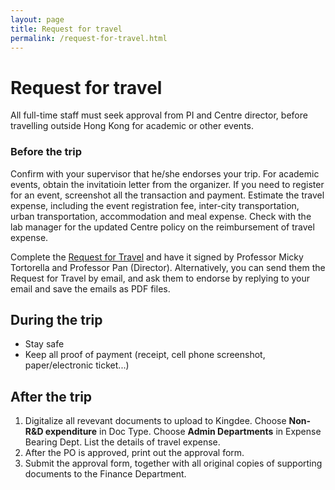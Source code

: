 ```yaml
---
layout: page
title: Request for travel
permalink: /request-for-travel.html
---
```


# Request for travel

All full-time staff must seek approval from PI and Centre director, before travelling outside Hong Kong for academic or other events.

### Before the trip

Confirm with your supervisor that he/she endorses your trip. For academic events, obtain the invitatioin letter from the organizer. If you need to register for an event, screenshot all the transaction and payment. Estimate the travel expense, including the event registration fee, inter-city transportation, urban transportation, accommodation and meal expense. Check with the lab manager for the updated Centre policy on the reimbursement of travel expense.

Complete the [Request for Travel](/files/request-for-travel.docx) and have it signed by Professor Micky Tortorella and Professor Pan (Director). Alternatively, you can send them the Request for Travel by email, and ask them to endorse by replying to your email and save the emails as PDF files.

## During the trip

- Stay safe
- Keep all proof of payment (receipt, cell phone screenshot, paper/electronic ticket...)

## After the trip

1. Digitalize all revevant documents to upload to Kingdee. Choose **Non-R&D expenditure** in Doc Type. Choose **Admin Departments** in Expense Bearing Dept. List the details of travel expense.
2. After the PO is approved, print out the approval form.
3. Submit the approval form, together with all original copies of supporting documents to the Finance Department.


